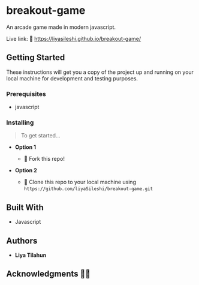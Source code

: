 # breakout-game
An arcade game made in modern javascript.

Live link: 🔗 https://liyasileshi.github.io/breakout-game/

## Getting Started

These instructions will get you a copy of the project up and running on your local machine for development and testing purposes.

### Prerequisites

- javascript


### Installing

> To get started...


- **Option 1**
    - 🍴 Fork this repo!

- **Option 2**
    - 👯 Clone this repo to your local machine using `https://github.com/liyaSileshi/breakout-game.git`



## Built With

* Javascript



## Authors

* **Liya Tilahun** 


## Acknowledgments 🙏🏽



